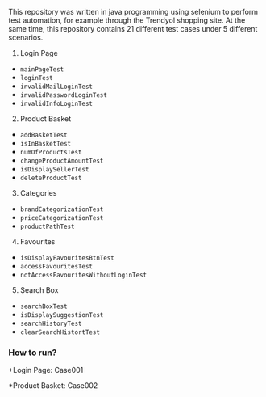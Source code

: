 This repository was written in java programming using selenium to perform test automation, for example through the Trendyol shopping site.
At the same time, this repository contains 21 different test cases under 5 different scenarios.
1. Login Page
  + <code>mainPageTest</code>
  + <code>loginTest</code>
  + <code>invalidMailLoginTest</code>
  + <code>invalidPasswordLoginTest</code>
  + <code>invalidInfoLoginTest</code>
2. Product Basket
  + <code>addBasketTest</code>
  + <code>isInBasketTest</code>
  + <code>numOfProductsTest</code>
  + <code>changeProductAmountTest</code>
  + <code>isDisplaySellerTest</code>
  + <code>deleteProductTest</code>
3. Categories
  + <code>brandCategorizationTest</code>
  + <code>priceCategorizationTest</code>
  + <code>productPathTest</code>
4. Favourites
  + <code>isDisplayFavouritesBtnTest</code>
  + <code>accessFavouritesTest</code>
  + <code>notAccessFavouritesWithoutLoginTest</code>
5. Search Box
  + <code>searchBoxTest</code>
  + <code>isDisplaySuggestionTest</code>
  + <code>searchHistoryTest</code>
  + <code>clearSearchHistortTest</code>
### How to run?
+Login Page: Case001

  *Product Basket: Case002
